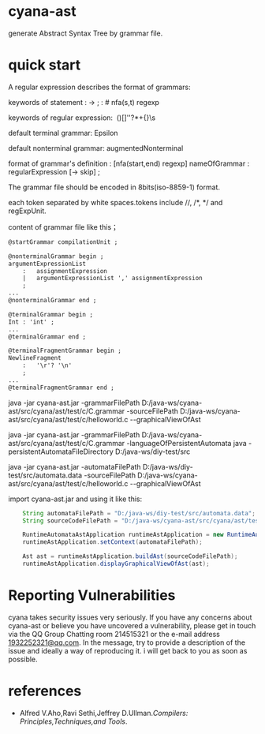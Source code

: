 # cyana-ast
generate Abstract Syntax Tree by grammar file.


# quick start
A regular expression describes the format of grammars:

keywords of statement :  -> ; : # nfa(s,t) regexp

keywords of regular expression:  ()[]''?*+{}\s

default terminal grammar:  Epsilon

default nonterminal grammar:  augmentedNonterminal

format of grammar's definition : [nfa(start,end) regexp] nameOfGrammar : regularExpression [-> skip] ;

The grammar file should be encoded in 8bits(iso-8859-1) format.

each token separated by white spaces.tokens include  //, /*, */ and regExpUnit.

content of grammar file like this；

```html
@startGrammar compilationUnit ;

@nonterminalGrammar begin ;
argumentExpressionList
    :   assignmentExpression
    |   argumentExpressionList ',' assignmentExpression
    ;
...
@nonterminalGrammar end ;

@terminalGrammar begin ;
Int : 'int' ;
...
@terminalGrammar end ;

@terminalFragmentGrammar begin ;
NewlineFragment
	: 	'\r'? '\n'
	;
...
@terminalFragmentGrammar end ;
```

java -jar  cyana-ast.jar  -grammarFilePath D:/java-ws/cyana-ast/src/cyana/ast/test/c/C.grammar -sourceFilePath D:/java-ws/cyana-ast/src/cyana/ast/test/c/helloworld.c --graphicalViewOfAst

java -jar  cyana-ast.jar  -grammarFilePath  D:/java-ws/cyana-ast/src/cyana/ast/test/c/C.grammar -languageOfPersistentAutomata java -persistentAutomataFileDirectory D:/java-ws/diy-test/src

java -jar  cyana-ast.jar  -automataFilePath  D:/java-ws/diy-test/src/automata.data -sourceFilePath D:/java-ws/cyana-ast/src/cyana/ast/test/c/helloworld.c --graphicalViewOfAst

import cyana-ast.jar and using it like this:

```java
    String automataFilePath = "D:/java-ws/diy-test/src/automata.data";
    String sourceCodeFilePath = "D:/java-ws/cyana-ast/src/cyana/ast/test/c/helloworld.c";

    RuntimeAutomataAstApplication runtimeAstApplication = new RuntimeAutomataAstApplication();
    runtimeAstApplication.setContext(automataFilePath);

    Ast ast = runtimeAstApplication.buildAst(sourceCodeFilePath);
    runtimeAstApplication.displayGraphicalViewOfAst(ast);
```



# Reporting Vulnerabilities

cyana takes security issues very seriously. If you have any concerns about cyana-ast or believe you have uncovered a vulnerability, please get in touch via the QQ Group Chatting room 214515321 or the e-mail address 1932252321@qq.com. In the message, try to provide a description of the issue and ideally a way of reproducing it. i will get back to you as soon as possible.




# references

- Alfred V.Aho,Ravi Sethi,Jeffrey D.Ullman.*Compilers: Principles,Techniques,and Tools*.